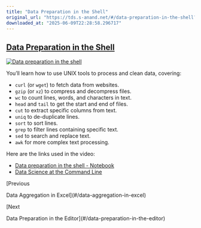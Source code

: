 ```yaml
---
title: "Data Preparation in the Shell"
original_url: "https://tds.s-anand.net/#/data-preparation-in-the-shell?id=data-preparation-in-the-shell"
downloaded_at: "2025-06-09T22:28:58.296717"
---
```


[Data Preparation in the Shell](#/data-preparation-in-the-shell?id=data-preparation-in-the-shell)
-------------------------------------------------------------------------------------------------

[![Data preparation in the shell](https://i.ytimg.com/vi_webp/XEdy4WK70vU/sddefault.webp)](https://youtu.be/XEdy4WK70vU)

You’ll learn how to use UNIX tools to process and clean data, covering:

* `curl` (or `wget`) to fetch data from websites.
* `gzip` (or `xz`) to compress and decompress files.
* `wc` to count lines, words, and characters in text.
* `head` and `tail` to get the start and end of files.
* `cut` to extract specific columns from text.
* `uniq` to de-duplicate lines.
* `sort` to sort lines.
* `grep` to filter lines containing specific text.
* `sed` to search and replace text.
* `awk` for more complex text processing.

Here are the links used in the video:

* [Data preparation in the shell - Notebook](https://colab.research.google.com/drive/1KSFkQDK0v__XWaAaHKeQuIAwYV0dkTe8)
* [Data Science at the Command Line](https://jeroenjanssens.com/dsatcl/)

[Previous

Data Aggregation in Excel](#/data-aggregation-in-excel)

[Next

Data Preparation in the Editor](#/data-preparation-in-the-editor)